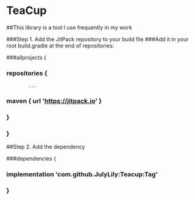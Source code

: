 # TeaCup
##This library is a tool I use frequently in my work

###Step 1. Add the JitPack repository to your build file
###Add it in your root build.gradle at the end of repositories:

###allprojects {
###		repositories {
			...
###			maven { url 'https://jitpack.io' }
###		}
###	}
  
##Step 2. Add the dependency

###dependencies {
###	        implementation 'com.github.JulyLily:Teacup:Tag'
###	}

